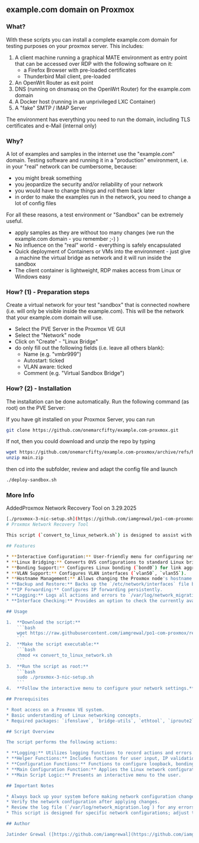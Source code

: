 ## example.com domain on Proxmox

### What?

With these scripts you can install a complete example.com domain for testing purposes on your proxmox server. This includes:

1. A client machine running a graphical MATE environment as entry point that can be accessed over RDP with the following software on it:
    - a Firefox Browser with pre-loaded certificates
    - Thunderbird Mail client, pre-loaded
2. An OpenWrt Router as exit point
3. DNS (running on dnsmasq on the OpenWrt Router) for the example.com domain
4. A Docker host (running in an unprivileged LXC Container)
5. A "fake" SMTP / IMAP Server

The environment has everything you need to run the domain, including TLS certificates and e-Mail (internal only)

### Why?

A lot of examples and samples in the internet use the "example.com" domain. Testing software and running it in a "production" environment, i.e. in your "real" network can be cumbersome, because:

- you might break something
- you jeopardize the security and/or reliability of your network
- you would have to change things and roll them back later
- in order to make the examples run in the network, you need to change a lot of config files

For all these reasons, a test environment or "Sandbox" can be extremely useful.

- apply samples as they are without too many changes (we run the example.com domain - you remember ;-) )
- No influence on the "real" world - everything is safely encapsulated
- Quick deployment of Containers or VMs into the environment - just give a machine the virtual bridge as network and it will run inside the sandbox
- The client container is lightweight, RDP makes access from Linux or Windows easy

### How? (1) - Preparation steps

Create a virtual network for your test "sandbox" that is connected nowhere (i.e. will only be visible inside the example.com). This will be the network that your example.com domain will use.

- Select the PVE Server in the Proxmox VE GUI
- Select the "Network" node
- Click on "Create" - "Linux Bridge"
- do only fill out the following fields (i.e. leave all others blank):
    - Name (e.g. "vmbr999")
    - Autostart: ticked
    - VLAN aware: ticked
    - Comment (e.g. "Virtual Sandbox Bridge")

### How? (2) - Installation

The installation can be done automatically. 
Run the following command (as root) on the PVE Server:

If you have git installed on your Proxmox Server, you can run 

```bash
git clone https://github.com/onemarcfifty/example.com-proxmox.git
```

If not, then you could download and unzip the repo by typing 

```bash
wget https://github.com/onemarcfifty/example.com-proxmox/archive/refs/heads/main.zip
unzip main.zip
```

then cd into the subfolder, review and adapt the config file and launch
```bash
./deploy-sandbox.sh
```

### More Info
AddedProxmox Network Recovery Tool on 3.29.2025
```bash
[./proxmox-3-nic-setup.sh](https://github.com/iamgrewal/po1-com-proxmox/blob/main/proxmox-3-nic-setup.sh)
# Proxmox Network Recovery Tool

This script (`convert_to_linux_network.sh`) is designed to assist with the migration from Open vSwitch (OVS) networking to standard Linux bridging on a Proxmox VE (PVE) system. It provides an interactive menu to configure and apply Linux-style network settings, change the hostname, restore network configurations from backups, and configure IP forwarding.

## Features

* **Interactive Configuration:** User-friendly menu for configuring network settings.
* **Linux Bridging:** Converts OVS configurations to standard Linux bridges (`vmbr0`, `vmbr1`).
* **Bonding Support:** Configures Linux bonding (`bond0`) for link aggregation.
* **VLAN Support:** Configures VLAN interfaces (`vlan50`, `vlan55`).
* **Hostname Management:** Allows changing the Proxmox node's hostname and updates related configuration files.
* **Backup and Restore:** Backs up the `/etc/network/interfaces` file before making changes and provides an option to restore from backups.
* **IP Forwarding:** Configures IP forwarding persistently.
* **Logging:** Logs all actions and errors to `/var/log/network_migration.log`.
* **Interface Checking:** Provides an option to check the currently available network interfaces and their IP addresses.

## Usage

1.  **Download the script:**
    ```bash
    wget https://raw.githubusercontent.com/iamgrewal/po1-com-proxmox/refs/heads/main/proxmox-3-nic-setup.sh
    ```
2.  **Make the script executable:**
    ```bash
    chmod +x convert_to_linux_network.sh
    ```
3.  **Run the script as root:**
    ```bash
    sudo ./proxmox-3-nic-setup.sh
    ```
4.  **Follow the interactive menu to configure your network settings.**

## Prerequisites

* Root access on a Proxmox VE system.
* Basic understanding of Linux networking concepts.
* Required packages: `ifenslave`, `bridge-utils`, `ethtool`, `iproute2`, `vlan`. The script will attempt to install these, but manual installation might be required if the system is not configured for package management.

## Script Overview

The script performs the following actions:

* **Logging:** Utilizes logging functions to record actions and errors.
* **Helper Functions:** Includes functions for user input, IP validation, interface checks, and package installation.
* **Configuration Functions:** Functions to configure loopback, bonding, bridge, and VLAN interfaces.
* **Main Configuration Function:** Applies the Linux network configuration.
* **Main Script Logic:** Presents an interactive menu to the user.

## Important Notes

* Always back up your system before making network configuration changes.
* Verify the network configuration after applying changes.
* Review the log file (`/var/log/network_migration.log`) for any errors.
* This script is designed for specific network configurations; adjust the script as needed for your environment.

## Author

Jatinder Grewal ([https://github.com/iamgrewal](https://github.com/iamgrewal//po1-com-proxmox))

